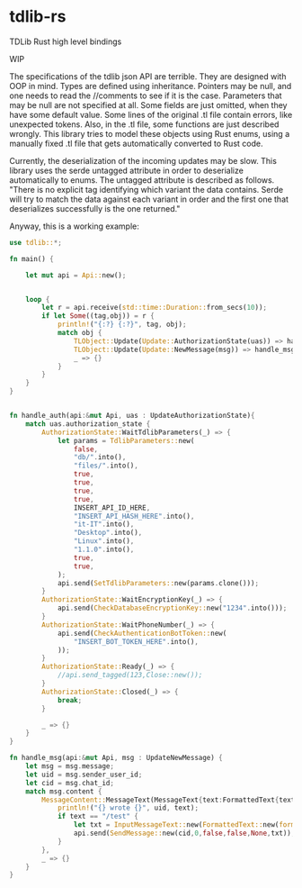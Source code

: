 # tdlib-rs
TDLib Rust high level bindings

WIP

The specifications of the tdlib json API are terrible. They are designed with OOP in mind. Types are defined using inheritance. Pointers may be null, and one needs to read the //comments to see if it is the case. Parameters that may be null are not specified at all. Some fields are just omitted, when they have some default value. Some lines of the original .tl file contain errors, like unexpected tokens. Also, in the .tl file, some functions are just described wrongly. This library tries to model these objects using Rust enums, using a manually fixed .tl file that gets automatically converted to Rust code.

Currently, the deserialization of the incoming updates may be slow. This library uses the serde untagged attribute in order to deserialize automatically to enums. The untagged attribute is described as follows. "There is no explicit tag identifying which variant the data contains. Serde will try to match the data against each variant in order and the first one that deserializes successfully is the one returned."

Anyway, this is a working example:

```rust
use tdlib::*;

fn main() {

    let mut api = Api::new();


    loop {
        let r = api.receive(std::time::Duration::from_secs(10));
        if let Some((tag,obj)) = r {
            println!("{:?} {:?}", tag, obj);
            match obj {
                TLObject::Update(Update::AuthorizationState(uas)) => handle_auth(&mut api, uas),
                TLObject::Update(Update::NewMessage(msg)) => handle_msg(&mut api, msg),
                _ => {}
            }
        }
    }
}


fn handle_auth(api:&mut Api, uas : UpdateAuthorizationState){
    match uas.authorization_state {
        AuthorizationState::WaitTdlibParameters(_) => {
            let params = TdlibParameters::new(
                false,
                "db/".into(),
                "files/".into(),
                true,
                true,
                true,
                true,
                INSERT_API_ID_HERE,
                "INSERT_API_HASH_HERE".into(),
                "it-IT".into(),
                "Desktop".into(),
                "Linux".into(),
                "1.1.0".into(),
                true,
                true,
            );
            api.send(SetTdlibParameters::new(params.clone()));
        }
        AuthorizationState::WaitEncryptionKey(_) => {
            api.send(CheckDatabaseEncryptionKey::new("1234".into()));
        }
        AuthorizationState::WaitPhoneNumber(_) => {
            api.send(CheckAuthenticationBotToken::new(
                "INSERT_BOT_TOKEN_HERE".into(),
            ));
        }
        AuthorizationState::Ready(_) => {
            //api.send_tagged(123,Close::new());
        }
        AuthorizationState::Closed(_) => {
            break;
        }

        _ => {}
    }
}

fn handle_msg(api:&mut Api, msg : UpdateNewMessage) {
    let msg = msg.message;
    let uid = msg.sender_user_id;
    let cid = msg.chat_id;
    match msg.content {
        MessageContent::MessageText(MessageText{text:FormattedText{text,..},..}) => {
            println!("{} wrote {}", uid, text);
            if text == "/test" {
                let txt = InputMessageText::new(FormattedText::new(format!("hello!"),vec![]),false,true);
                api.send(SendMessage::new(cid,0,false,false,None,txt));
            }
        },
        _ => {}
    }
}
```
